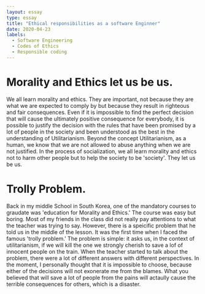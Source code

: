 ```yaml
---
layout: essay
type: essay
title: "Ethical responsibilities as a software Enginner"
date: 2020-04-23
labels:
  - Software Engineering
  - Codes of Ethics
  - Responsible coding
---
```

# Morality and Ethics let us be us.
We all learn morality and ethics. They are important, not because they are what we are expected to comply by but because they result in righteous and fair consequences. Even if it is impossible to find the perfect decision that will cause the ultimately positive consequence for everybody, it is possible to justify the decision with the rules that have been promised by a lot of people in the society and been understood as the best in the understanding of Utilitarianism. Beyond the concept Utilitarianism, as a human, we know that we are not allowed to abuse anything when we are not justified. In the process of socialization, we all learn morality and ethics not to harm other people but to help the society to be 'society'. They let us be us.

# Trolly Problem.
Back in my middle School in South Korea, one of the mandatory courses to graudate was 'education for Morality and Ethics.' The course was easy but boring. Most of my friends in the class did not really pay attentions to what the teacher was trying to say. However, there is a speicific problem that he told us in the middle of the lesson. It was the first time when I faced the famous 'trolly problem.' The problem is simple: it asks us, in the context of utilitarianism, if we will kill the one we strongly cherish to save a lof of innocent people on the train. When the teacher started to talk about the problem, there were a lot of different answers with different perspectives. In the moment, I personally thought that it is impossible to choose, because either of the decisions will not exonerate me from the blames. What you believed that will save a lot of people from the pains will actaully cause the terrible consequences for others, which is a disaster.


